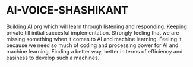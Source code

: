 # AI-VOICE-SHASHIKANT
Building AI prg which will learn through listening and responding. Keeping private till initial succesful implementation.
Strongly feeling that we are missing something when it comes to AI and machine learning. Feeling it because we need so much of coding and processing power for AI and machine learning. Finding a better way, better in terms of efficiency and easiness to develop such a machines.   
 
